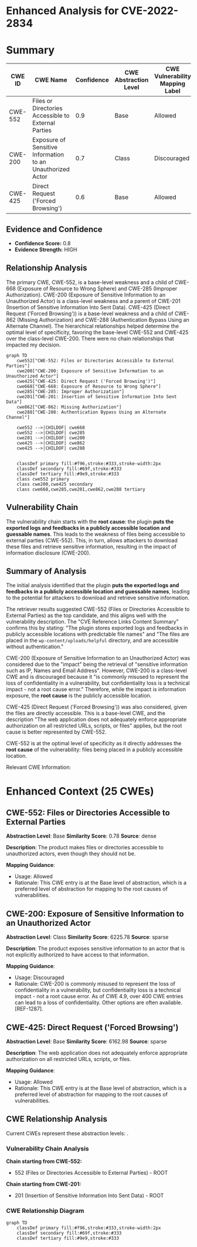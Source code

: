 # Enhanced Analysis for CVE-2022-2834

# Summary
| CWE ID | CWE Name | Confidence | CWE Abstraction Level | CWE Vulnerability Mapping Label | CWE-Vulnerability Mapping Notes |
|---|---|---|---|---|---|
| CWE-552 | Files or Directories Accessible to External Parties | 0.9 | Base | Allowed | Primary CWE |
| CWE-200 | Exposure of Sensitive Information to an Unauthorized Actor | 0.7 | Class | Discouraged | Secondary Candidate |
| CWE-425 | Direct Request ('Forced Browsing') | 0.6 | Base | Allowed | Secondary Candidate |

## Evidence and Confidence

*   **Confidence Score:** 0.8
*   **Evidence Strength:** HIGH

## Relationship Analysis
The primary CWE, CWE-552, is a base-level weakness and a child of CWE-668 (Exposure of Resource to Wrong Sphere) and CWE-285 (Improper Authorization). CWE-200 (Exposure of Sensitive Information to an Unauthorized Actor) is a class-level weakness and a parent of CWE-201 (Insertion of Sensitive Information Into Sent Data). CWE-425 (Direct Request ('Forced Browsing')) is a base-level weakness and a child of CWE-862 (Missing Authorization) and CWE-288 (Authentication Bypass Using an Alternate Channel). The hierarchical relationships helped determine the optimal level of specificity, favoring the base-level CWE-552 and CWE-425 over the class-level CWE-200. There were no chain relationships that impacted my decision.

```mermaid
graph TD
    cwe552["CWE-552: Files or Directories Accessible to External Parties"]
    cwe200["CWE-200: Exposure of Sensitive Information to an Unauthorized Actor"]
    cwe425["CWE-425: Direct Request ('Forced Browsing')"]
    cwe668["CWE-668: Exposure of Resource to Wrong Sphere"]
    cwe285["CWE-285: Improper Authorization"]
    cwe201["CWE-201: Insertion of Sensitive Information Into Sent Data"]
    cwe862["CWE-862: Missing Authorization"]
    cwe288["CWE-288: Authentication Bypass Using an Alternate Channel"]

    cwe552 -->|CHILDOF| cwe668
    cwe552 -->|CHILDOF| cwe285
    cwe201 -->|CHILDOF| cwe200
    cwe425 -->|CHILDOF| cwe862
    cwe425 -->|CHILDOF| cwe288
    

    classDef primary fill:#f96,stroke:#333,stroke-width:2px
    classDef secondary fill:#69f,stroke:#333
    classDef tertiary fill:#9e9,stroke:#333
    class cwe552 primary
    class cwe200,cwe425 secondary
    class cwe668,cwe285,cwe201,cwe862,cwe288 tertiary
```

## Vulnerability Chain
The vulnerability chain starts with the **root cause**: the plugin **puts the exported logs and feedbacks in a publicly accessible location and guessable names**. This leads to the weakness of files being accessible to external parties (CWE-552). This, in turn, allows attackers to download these files and retrieve sensitive information, resulting in the impact of information disclosure (CWE-200).

## Summary of Analysis
The initial analysis identified that the plugin **puts the exported logs and feedbacks in a publicly accessible location and guessable names**, leading to the potential for attackers to download and retrieve sensitive information.

The retriever results suggested CWE-552 (Files or Directories Accessible to External Parties) as the top candidate, and this aligns well with the vulnerability description. The "CVE Reference Links Content Summary" confirms this by stating: "The plugin stores exported logs and feedbacks in publicly accessible locations with predictable file names" and "The files are placed in the `wp-content/uploads/helpful` directory, and are accessible without authentication."

CWE-200 (Exposure of Sensitive Information to an Unauthorized Actor) was considered due to the "impact" being the retrieval of "sensitive information such as IP, Names and Email Address". However, CWE-200 is a class-level CWE and is discouraged because it "is commonly misused to represent the loss of confidentiality in a vulnerability, but confidentiality loss is a technical impact - not a root cause error." Therefore, while the impact is information exposure, the **root cause** is the publicly accessible location.

CWE-425 (Direct Request ('Forced Browsing')) was also considered, given the files are directly accessible. This is a base-level CWE, and the description "The web application does not adequately enforce appropriate authorization on all restricted URLs, scripts, or files" applies, but the root cause is better represented by CWE-552.

CWE-552 is at the optimal level of specificity as it directly addresses the **root cause** of the vulnerability: files being placed in a publicly accessible location.

Relevant CWE Information:

# Enhanced Context (25 CWEs)

## CWE-552: Files or Directories Accessible to External Parties
**Abstraction Level**: Base
**Similarity Score**: 0.78
**Source**: dense

**Description**:
The product makes files or directories accessible to unauthorized actors, even though they should not be.

**Mapping Guidance**:
- Usage: Allowed
- Rationale: This CWE entry is at the Base level of abstraction, which is a preferred level of abstraction for mapping to the root causes of vulnerabilities.

## CWE-200: Exposure of Sensitive Information to an Unauthorized Actor
**Abstraction Level**: Class
**Similarity Score**: 6225.78
**Source**: sparse

**Description**:
The product exposes sensitive information to an actor that is not explicitly authorized to have access to that information.

**Mapping Guidance**:
- Usage: Discouraged
- Rationale: CWE-200 is commonly misused to represent the loss of confidentiality in a vulnerability, but confidentiality loss is a technical impact - not a root cause error. As of CWE 4.9, over 400 CWE entries can lead to a loss of confidentiality. Other options are often available. [REF-1287].

## CWE-425: Direct Request ('Forced Browsing')
**Abstraction Level**: Base
**Similarity Score**: 6162.98
**Source**: sparse

**Description**:
The web application does not adequately enforce appropriate authorization on all restricted URLs, scripts, or files.

**Mapping Guidance**:
- Usage: Allowed
- Rationale: This CWE entry is at the Base level of abstraction, which is a preferred level of abstraction for mapping to the root causes of vulnerabilities.


## CWE Relationship Analysis

Current CWEs represent these abstraction levels: .


### Vulnerability Chain Analysis

**Chain starting from CWE-552:**
- 552 (Files or Directories Accessible to External Parties) - ROOT


**Chain starting from CWE-201:**
- 201 (Insertion of Sensitive Information Into Sent Data) - ROOT



### CWE Relationship Diagram

```mermaid
graph TD
    classDef primary fill:#f96,stroke:#333,stroke-width:2px
    classDef secondary fill:#69f,stroke:#333
    classDef tertiary fill:#9e9,stroke:#333
```
